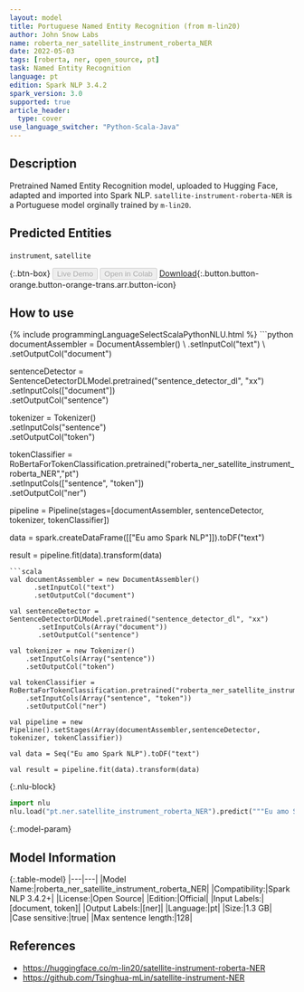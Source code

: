 ```yaml
---
layout: model
title: Portuguese Named Entity Recognition (from m-lin20)
author: John Snow Labs
name: roberta_ner_satellite_instrument_roberta_NER
date: 2022-05-03
tags: [roberta, ner, open_source, pt]
task: Named Entity Recognition
language: pt
edition: Spark NLP 3.4.2
spark_version: 3.0
supported: true
article_header:
  type: cover
use_language_switcher: "Python-Scala-Java"
---
```


## Description

Pretrained Named Entity Recognition model, uploaded to Hugging Face, adapted and imported into Spark NLP. `satellite-instrument-roberta-NER` is a Portuguese model orginally trained by `m-lin20`.

## Predicted Entities

`instrument`, `satellite`

{:.btn-box}
<button class="button button-orange" disabled>Live Demo</button>
<button class="button button-orange" disabled>Open in Colab</button>
[Download](https://s3.amazonaws.com/auxdata.johnsnowlabs.com/public/models/roberta_ner_satellite_instrument_roberta_NER_pt_3.4.2_3.0_1651594391122.zip){:.button.button-orange.button-orange-trans.arr.button-icon}

## How to use



<div class="tabs-box" markdown="1">
{% include programmingLanguageSelectScalaPythonNLU.html %}
```python
documentAssembler = DocumentAssembler() \
    .setInputCol("text") \
    .setOutputCol("document")

sentenceDetector = SentenceDetectorDLModel.pretrained("sentence_detector_dl", "xx")\
       .setInputCols(["document"])\
       .setOutputCol("sentence")

tokenizer = Tokenizer() \
    .setInputCols("sentence") \
    .setOutputCol("token")

tokenClassifier = RoBertaForTokenClassification.pretrained("roberta_ner_satellite_instrument_roberta_NER","pt") \
    .setInputCols(["sentence", "token"]) \
    .setOutputCol("ner")

pipeline = Pipeline(stages=[documentAssembler, sentenceDetector, tokenizer, tokenClassifier])

data = spark.createDataFrame([["Eu amo Spark NLP"]]).toDF("text")

result = pipeline.fit(data).transform(data)
```
```scala
val documentAssembler = new DocumentAssembler() 
      .setInputCol("text") 
      .setOutputCol("document")

val sentenceDetector = SentenceDetectorDLModel.pretrained("sentence_detector_dl", "xx")
       .setInputCols(Array("document"))
       .setOutputCol("sentence")

val tokenizer = new Tokenizer() 
    .setInputCols(Array("sentence"))
    .setOutputCol("token")

val tokenClassifier = RoBertaForTokenClassification.pretrained("roberta_ner_satellite_instrument_roberta_NER","pt") 
    .setInputCols(Array("sentence", "token")) 
    .setOutputCol("ner")

val pipeline = new Pipeline().setStages(Array(documentAssembler,sentenceDetector, tokenizer, tokenClassifier))

val data = Seq("Eu amo Spark NLP").toDF("text")

val result = pipeline.fit(data).transform(data)
```


{:.nlu-block}
```python
import nlu
nlu.load("pt.ner.satellite_instrument_roberta_NER").predict("""Eu amo Spark NLP""")
```

</div>

{:.model-param}
## Model Information

{:.table-model}
|---|---|
|Model Name:|roberta_ner_satellite_instrument_roberta_NER|
|Compatibility:|Spark NLP 3.4.2+|
|License:|Open Source|
|Edition:|Official|
|Input Labels:|[document, token]|
|Output Labels:|[ner]|
|Language:|pt|
|Size:|1.3 GB|
|Case sensitive:|true|
|Max sentence length:|128|

## References

- https://huggingface.co/m-lin20/satellite-instrument-roberta-NER
- https://github.com/Tsinghua-mLin/satellite-instrument-NER